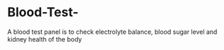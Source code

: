 # Blood-Test-
A blood test panel is to check electrolyte balance, blood sugar level and kidney health of the body
